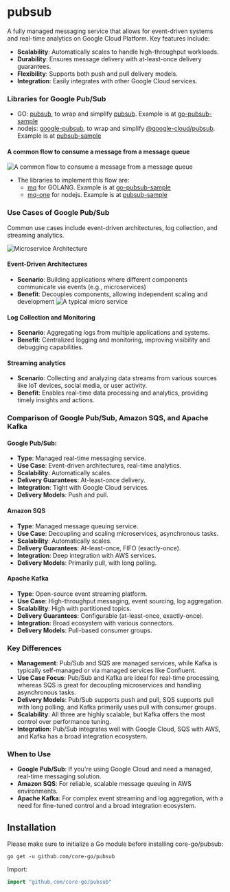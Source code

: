 # pubsub

A fully managed messaging service that allows for event-driven systems and real-time analytics on Google Cloud Platform. Key features include:
- <b>Scalability</b>: Automatically scales to handle high-throughput workloads.
- <b>Durability</b>: Ensures message delivery with at-least-once delivery guarantees.
- <b>Flexibility</b>: Supports both push and pull delivery models.
- <b>Integration</b>: Easily integrates with other Google Cloud services.

### Libraries for Google Pub/Sub
- GO: [pubsub](https://github.com/core-go/pubsub), to wrap and simplify [pubsub](https://pkg.go.dev/cloud.google.com/go/pubsub). Example is at [go-pubsub-sample](https://github.com/project-samples/go-pubsub-sample)
- nodejs: [google-pubsub](https://www.npmjs.com/package/google-pubsub), to wrap and simplify [@google-cloud/pubsub](https://www.npmjs.com/package/@google-cloud/pubsub). Example is at [pubsub-sample](https://github.com/typescript-tutorial/pubsub-sample)

#### A common flow to consume a message from a message queue
![A common flow to consume a message from a message queue](https://cdn-images-1.medium.com/max/800/1*Y4QUN6QnfmJgaKigcNHbQA.png)
- The libraries to implement this flow are:
  - [mq](https://github.com/core-go/mq) for GOLANG. Example is at [go-pubsub-sample](https://github.com/project-samples/go-pubsub-sample)
  - [mq-one](https://www.npmjs.com/package/mq-one) for nodejs. Example is at [pubsub-sample](https://github.com/typescript-tutorial/pubsub-sample)

### Use Cases of Google Pub/Sub
Common use cases include event-driven architectures, log collection, and streaming analytics.

![Microservice Architecture](https://cdn-images-1.medium.com/max/800/1*vKeePO_UC73i7tfymSmYNA.png)

#### Event-Driven Architectures
- <b>Scenario</b>: Building applications where different components communicate via events (e.g., microservices)
- <b>Benefit</b>: Decouples components, allowing independent scaling and development
![A typical micro service](https://cdn-images-1.medium.com/max/800/1*d9kyekAbQYBxH-C6w38XZQ.png)
#### Log Collection and Monitoring
- <b>Scenario</b>: Aggregating logs from multiple applications and systems.
- <b>Benefit</b>: Centralized logging and monitoring, improving visibility and debugging capabilities.


#### Streaming analytics
- <b>Scenario</b>: Collecting and analyzing data streams from various sources like IoT devices, social media, or user activity.
- <b>Benefit</b>: Enables real-time data processing and analytics, providing timely insights and actions.

### Comparison of Google Pub/Sub, Amazon SQS, and Apache Kafka
#### Google Pub/Sub:
- <b>Type</b>: Managed real-time messaging service.
- <b>Use Case</b>: Event-driven architectures, real-time analytics.
- <b>Scalability</b>: Automatically scales.
- <b>Delivery Guarantees</b>: At-least-once delivery.
- <b>Integration</b>: Tight with Google Cloud services.
- <b>Delivery Models</b>: Push and pull.

#### Amazon SQS
- <b>Type</b>: Managed message queuing service.
- <b>Use Case</b>: Decoupling and scaling microservices, asynchronous tasks.
- <b>Scalability</b>: Automatically scales.
- <b>Delivery Guarantees</b>: At-least-once, FIFO (exactly-once).
- <b>Integration</b>: Deep integration with AWS services.
- <b>Delivery Models</b>: Primarily pull, with long polling.

#### Apache Kafka
- <b>Type</b>: Open-source event streaming platform.
- <b>Use Case</b>: High-throughput messaging, event sourcing, log aggregation.
- <b>Scalability</b>: High with partitioned topics.
- <b>Delivery Guarantees</b>: Configurable (at-least-once, exactly-once).
- <b>Integration</b>: Broad ecosystem with various connectors.
- <b>Delivery Models</b>: Pull-based consumer groups.

### Key Differences
- <b>Management</b>: Pub/Sub and SQS are managed services, while Kafka is typically self-managed or via managed services like Confluent.
- <b>Use Case Focus</b>: Pub/Sub and Kafka are ideal for real-time processing, whereas SQS is great for decoupling microservices and handling asynchronous tasks.
- <b>Delivery Models</b>: Pub/Sub supports push and pull, SQS supports pull with long polling, and Kafka primarily uses pull with consumer groups.
- <b>Scalability</b>: All three are highly scalable, but Kafka offers the most control over performance tuning.
- <b>Integration</b>: Pub/Sub integrates well with Google Cloud, SQS with AWS, and Kafka has a broad integration ecosystem.

### When to Use
- <b>Google Pub/Sub</b>: If you're using Google Cloud and need a managed, real-time messaging solution.
- <b>Amazon SQS</b>: For reliable, scalable message queuing in AWS environments.
- <b>Apache Kafka</b>: For complex event streaming and log aggregation, with a need for fine-tuned control and a broad integration ecosystem.

## Installation

Please make sure to initialize a Go module before installing core-go/pubsub:

```shell
go get -u github.com/core-go/pubsub
```

Import:

```go
import "github.com/core-go/pubsub"
```

